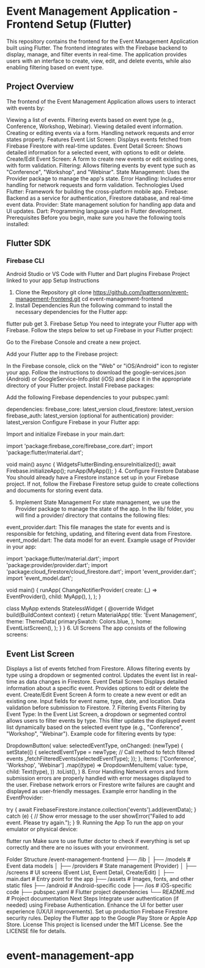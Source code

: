 # Event Management Application - Frontend Setup (Flutter)
This repository contains the frontend for the Event Management Application built using Flutter. The frontend integrates with the Firebase backend to display, manage, and filter events in real-time. The application provides users with an interface to create, view, edit, and delete events, while also enabling filtering based on event type.

## Project Overview
The frontend of the Event Management Application allows users to interact with events by:

Viewing a list of events.
Filtering events based on event type (e.g., Conference, Workshop, Webinar).
Viewing detailed event information.
Creating or editing events via a form.
Handling network requests and error states properly.
Features
Event List Screen: Displays events fetched from Firebase Firestore with real-time updates.
Event Detail Screen: Shows detailed information for a selected event, with options to edit or delete.
Create/Edit Event Screen: A form to create new events or edit existing ones, with form validation.
Filtering: Allows filtering events by event type such as "Conference", "Workshop", and "Webinar".
State Management: Uses the Provider package to manage the app's state.
Error Handling: Includes error handling for network requests and form validation.
Technologies Used
Flutter: Framework for building the cross-platform mobile app.
Firebase: Backend as a service for authentication, Firestore database, and real-time event data.
Provider: State management solution for handling app data and UI updates.
Dart: Programming language used in Flutter development.
Prerequisites
Before you begin, make sure you have the following tools installed:

## Flutter SDK
### Firebase CLI
Android Studio or VS Code with Flutter and Dart plugins
Firebase Project linked to your app
Setup Instructions
1. Clone the Repository
git clone https://github.com/lpattersonn/event-management-frontend.git
cd event-management-frontend
2. Install Dependencies
Run the following command to install the necessary dependencies for the Flutter app:

flutter pub get
3. Firebase Setup
You need to integrate your Flutter app with Firebase. Follow the steps below to set up Firebase in your Flutter project:

Go to the Firebase Console and create a new project.

Add your Flutter app to the Firebase project:

In the Firebase console, click on the "Web" or "iOS/Android" icon to register your app.
Follow the instructions to download the google-services.json (Android) or GoogleService-Info.plist (iOS) and place it in the appropriate directory of your Flutter project.
Install Firebase packages:

Add the following Firebase dependencies to your pubspec.yaml:

dependencies:
  firebase_core: latest_version
  cloud_firestore: latest_version
  firebase_auth: latest_version (optional for authentication)
  provider: latest_version
Configure Firebase in your Flutter app:

Import and initialize Firebase in your main.dart:

import 'package:firebase_core/firebase_core.dart';
import 'package:flutter/material.dart';

void main() async {
  WidgetsFlutterBinding.ensureInitialized();
  await Firebase.initializeApp();
  runApp(MyApp());
}
4. Configure Firestore Database
You should already have a Firestore instance set up in your Firebase project. If not, follow the Firebase Firestore setup guide to create collections and documents for storing event data.

5. Implement State Management
For state management, we use the Provider package to manage the state of the app. In the lib/ folder, you will find a provider/ directory that contains the following files:

event_provider.dart: This file manages the state for events and is responsible for fetching, updating, and filtering event data from Firestore.
event_model.dart: The data model for an event.
Example usage of Provider in your app:

import 'package:flutter/material.dart';
import 'package:provider/provider.dart';
import 'package:cloud_firestore/cloud_firestore.dart';
import 'event_provider.dart';
import 'event_model.dart';

void main() {
  runApp(
    ChangeNotifierProvider(
      create: (_) => EventProvider(),
      child: MyApp(),
    ),
  );
}

class MyApp extends StatelessWidget {
  @override
  Widget build(BuildContext context) {
    return MaterialApp(
      title: 'Event Management',
      theme: ThemeData(
        primarySwatch: Colors.blue,
      ),
      home: EventListScreen(),
    );
  }
}
6. UI Screens
The app consists of the following screens:

## Event List Screen
Displays a list of events fetched from Firestore.
Allows filtering events by type using a dropdown or segmented control.
Updates the event list in real-time as data changes in Firestore.
Event Detail Screen
Displays detailed information about a specific event.
Provides options to edit or delete the event.
Create/Edit Event Screen
A form to create a new event or edit an existing one.
Input fields for event name, type, date, and location.
Data validation before submission to Firestore.
7. Filtering Events
Filtering by Event Type: In the Event List Screen, a dropdown or segmented control allows users to filter events by type. This filter updates the displayed event list dynamically based on the selected event type (e.g., "Conference", "Workshop", "Webinar").
Example code for filtering events by type:

DropdownButton<String>(
  value: selectedEventType,
  onChanged: (newType) {
    setState(() {
      selectedEventType = newType;
      // Call method to fetch filtered events
      _fetchFilteredEvents(selectedEventType);
    });
  },
  items: ['Conference', 'Workshop', 'Webinar']
      .map((type) => DropdownMenuItem<String>(
            value: type,
            child: Text(type),
          ))
      .toList(),
)
8. Error Handling
Network errors and form submission errors are properly handled with error messages displayed to the user.
Firebase network errors or Firestore write failures are caught and displayed as user-friendly messages.
Example error handling in the EventProvider:

try {
  await FirebaseFirestore.instance.collection('events').add(eventData);
} catch (e) {
  // Show error message to the user
  showError("Failed to add event. Please try again.");
}
9. Running the App
To run the app on your emulator or physical device:

flutter run
Make sure to use flutter doctor to check if everything is set up correctly and there are no issues with your environment.

Folder Structure
/event-management-frontend
├── /lib
│   ├── /models            # Event data models
│   ├── /providers         # State management (Provider)
│   ├── /screens           # UI screens (Event List, Event Detail, Create/Edit)
│   ├── main.dart          # Entry point for the app
├── /assets                # Images, fonts, and other static files
├── /android               # Android-specific code
├── /ios                   # iOS-specific code
├── pubspec.yaml           # Flutter project dependencies
└── README.md              # Project documentation
Next Steps
Integrate user authentication (if needed) using Firebase Authentication.
Enhance the UI for better user experience (UX/UI improvements).
Set up production Firebase Firestore security rules.
Deploy the Flutter app to the Google Play Store or Apple App Store.
License
This project is licensed under the MIT License. See the LICENSE file for details.

# event-management-app
